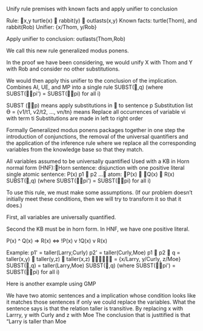 ﻿Unify rule premises with known facts and apply unifier to conclusion

Rule:  x,y turtle(x)  rabbit(y)  outlasts(x,y)
Known facts:	turtle(Thom), and rabbit(Rob)
Unifier:	{x/Thom, y/Rob}

Apply unifier to conclusion: outlasts(Thom,Rob)

We call this new rule generalized modus ponens.

In the proof we have been considering, we would unify X with Thom and  Y with Rob and consider no other substitutions.

We would then apply this unifier to the conclusion of the implication.
Combines AI, UE, and MP into a single rule
SUBST(,q)
(where SUBST(pi') = SUBST(pi) for all i)

SUBST (p) means apply substitutions in  to sentence p
Substitution list Ө = {v1/t1, v2/t2, …, vn/tn} means
Replace all occurrences of variable vi with term ti
Substitutions are made in left to right order

Formally Generalized modus ponens packages together in one step the introduction of conjunctions, the removal of the universal quantifiers and the application of the inference rule where we replace all the corresponding variables from the knowledge base so that they match.

All variables assumed to be universally quantified
Used with a KB in Horn normal form (HNF):Horn sentence: disjunction with one positive literal
single atomic sentence:      P(x)
 p1  p2 … atom:    P(x)  Q(x)  R(x)
SUBST(,q)
(where SUBST(pi') = SUBST(pi) for all i)

To use this rule, we must make some assumptions. (If our problem doesn’t initially meet these conditions, then we will try to transform it so that it does.)

  First, all variables are universally quantified.

  Second the KB must be in horn form.
  In HNF, we have one positive literal.

P(x) ^ Q(x) => R(x)   <=>   !P(x) v !Q(x) v R(x)

Example:
p1'                 = taller(Larry,Curly)
p2' 	   = taller(Curly,Moe)
p1  p2  q    = taller(x,y)  taller(y,z)  taller(x,z)
 = {x/Larry, y/Curly, z/Moe}
SUBST(,q) = taller(Larry,Moe)
SUBST(,q)
(where SUBST(pi') = SUBST(pi) for all i)

Here is another example using GMP

We have two atomic sentences and a implication whose condition looks like it matches those sentences if only we could replace the variables.
What the sentence says is that the relation taller is transitive.
By replacing x with Larrry, y with Curly and z with Moe
The conclusion that is justtified is that “Larry is taller than Moe
